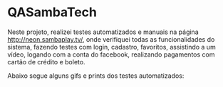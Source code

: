 # QASambaTech
 
Neste projeto, realizei testes automatizados e manuais na página http://neon.sambaplay.tv/, onde verifiquei todas as funcionalidades do sistema, fazendo testes com login, cadastro, favoritos, assistindo a um vídeo, logando com a conta do facebook, realizando pagamentos com cartão de crédito e boleto.

Abaixo segue alguns gifs e prints dos testes automatizados:


